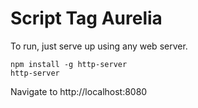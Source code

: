 # Script Tag Aurelia

To run, just serve up using any web server.

```shell
npm install -g http-server
http-server
```

Navigate to http://localhost:8080
